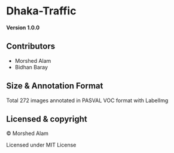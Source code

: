 # Dhaka-Traffic

**Version 1.0.0**

## Contributors

- Morshed Alam
- Bidhan Baray

## Size & Annotation Format

Total 272 images annotated in PASVAL VOC format with LabelImg

## Licensed & copyright

© Morshed Alam
  
  Licensed under MIT License
